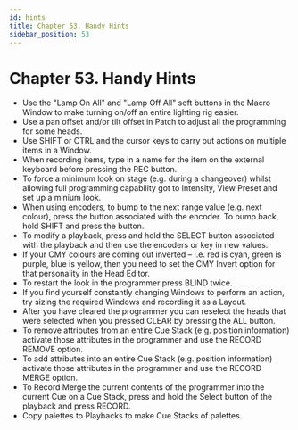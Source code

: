 ```yaml
---
id: hints
title: Chapter 53. Handy Hints
sidebar_position: 53
---
```


# Chapter 53. Handy Hints
<div class="itemizedlist">
    <ul class="itemizedlist">
        <li class="listitem">
            Use the "Lamp On All" and "Lamp Off All" soft buttons in the Macro Window to make turning on/off an entire lighting rig easier.
        </li>
        <li class="listitem">Use a pan offset and/or tilt offset in Patch to adjust all the programming for some heads.</li>
        <li class="listitem">Use SHIFT or CTRL and the cursor keys to carry out actions on multiple items in a Window.</li>
        <li class="listitem">When recording items, type in a name for the item on the external keyboard before pressing the REC button.</li>
        <li class="listitem">
            To force a minimum look on stage (e.g. during a changeover) whilst allowing full programming capability got to Intensity, View
            Preset and set up a minium look.
        </li>
        <li class="listitem">
            When using encoders, to bump to the next range value (e.g. next colour), press the button associated with the encoder. To bump
            back, hold SHIFT and press the button.
        </li>
        <li class="listitem">
            To modify a playback, press and hold the SELECT button associated with the playback and then use the encoders or key in new
            values.
        </li>
        <li class="listitem">
            If your CMY colours are coming out inverted – i.e. red is cyan, green is purple, blue is yellow, then you need to set the CMY
            Invert option for that personality in the Head Editor.
        </li>
        <li class="listitem">To restart the look in the programmer press BLIND twice.</li>
        <li class="listitem">
            If you find yourself constantly changing Windows to perform an action, try sizing the required Windows and recording it as a
            Layout.
        </li>
        <li class="listitem">
            After you have cleared the programmer you can reselect the heads that were selected when you pressed CLEAR by pressing the ALL
            button.
        </li>
        <li class="listitem">
            To remove attributes from an entire Cue Stack (e.g. position information) activate those attributes in the programmer and use
            the RECORD REMOVE option.
        </li>
        <li class="listitem">
            To add attributes into an entire Cue Stack (e.g. position information) activate those attributes in the programmer and use the
            RECORD MERGE option.
        </li>
        <li class="listitem">
            To Record Merge the current contents of the programmer into the current Cue on a Cue Stack, press and hold the Select button of
            the playback and press RECORD.
        </li>
        <li class="listitem">Copy palettes to Playbacks to make Cue Stacks of palettes.</li>
    </ul>
</div>
